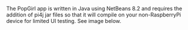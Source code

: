 The PopGirl app is written in Java using NetBeans 8.2 and requires the addition of pi4j jar files so that it will compile on your non-RaspberryPi device for limited UI testing.  See image below.

